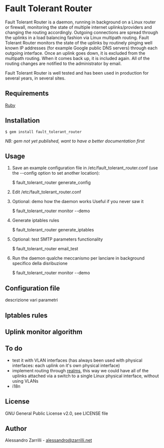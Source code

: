 # Fault Tolerant Router

Fault Tolerant Router is a daemon, running in background on a Linux router or firewall, monitoring the state of multiple internet uplinks/providers and changing the routing accordingly. Outgoing connections are spread through the uplinks in a load balancing fashion via Linux multipath routing. Fault Tolerant Router monitors the state of the uplinks by routinely pinging well known IP addresses (for example Google public DNS servers) through each outgoing interface. Once an uplink goes down, it is excluded from the multipath routing. When it comes back up, it is included again. All of the routing changes are notified to the administrator by email.

Fault Tolerant Router is well tested and has been used in production for several years, in several sites.

## Requirements

[Ruby](https://www.ruby-lang.org)

## Installation

    $ gem install fault_tolerant_router
_NB: gem not yet published, want to have a better documentation first_

## Usage

1. Save an example configuration file in /etc/fault_tolerant_router.conf (use the --config option to set another location):

    $ fault_tolerant_router generate_config

2. Edit /etc/fault_tolerant_router.conf

3. Optional: demo how the daemon works
Useful if you never saw it

    $ fault_tolerant_router monitor --demo

4. Generate iptables rules

    $ fault_tolerant_router generate_iptables

5. Optional: test SMTP parameters functionality

    $ fault_tolerant_router email_test

6. Run the daemon
qualche meccanismo per lanciare in background specifico della disribuzione

    $ fault_tolerant_router monitor --demo

## Configuration file
descrizione vari parametri

## Iptables rules

## Uplink monitor algorithm

## To do
- test it with VLAN interfaces (has always been used with physical interfaces: each uplink on it's own physical interface)
- implement routing through [realms](http://www.policyrouting.org/PolicyRoutingBook/ONLINE/CH07.web.html), this way we could have all of the uplinks attached via a switch to a single Linux physical interface, without using VLANs
- i18n

## License
GNU General Public License v2.0, see LICENSE file

## Author
Alessandro Zarrilli - <alessandro@zarrilli.net>
